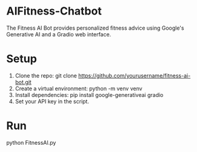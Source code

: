 # AIFitness-Chatbot
The Fitness AI Bot provides personalized fitness advice using Google's Generative AI and a Gradio web interface.

# Setup
1. Clone the repo: git clone https://github.com/yourusername/fitness-ai-bot.git
2. Create a virtual environment: python -m venv venv
3. Install dependencies: pip install google-generativeai gradio
4. Set your API key in the script.

# Run 
python FitnessAI.py
